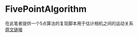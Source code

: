 # FivePointAlgorithm  
在此笔者提供一个5点算法的复现脚本用于估计相机之间的运动关系    
[原文链接](https://openresearch-repository.anu.edu.au/bitstream/1885/64525/2/01_Hartley_An_Efficient_Hidden_Variable_2011.pdf)  
